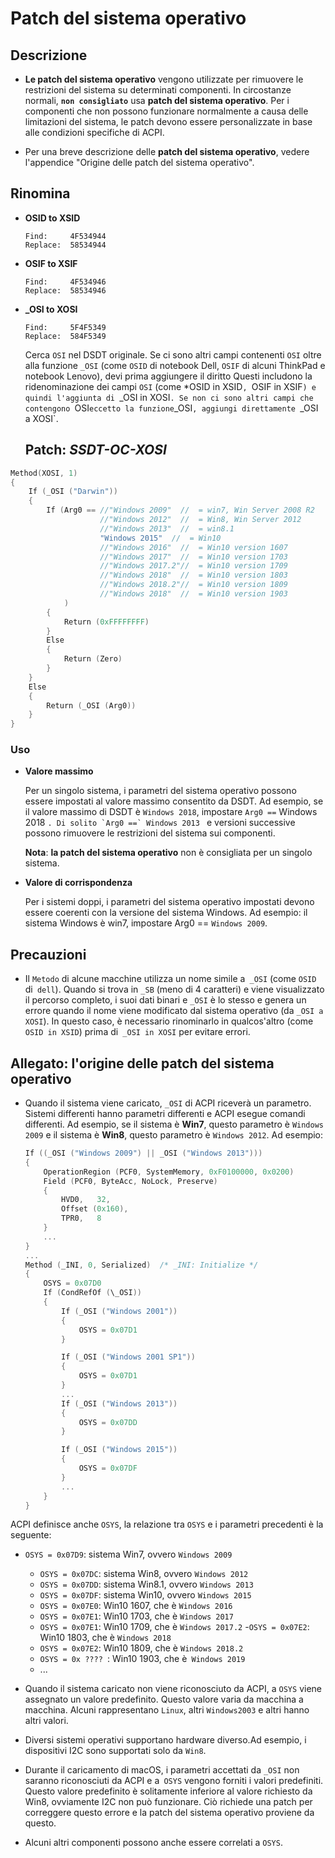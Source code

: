 # Patch del sistema operativo

## Descrizione

- **Le patch del sistema operativo** vengono utilizzate per rimuovere le restrizioni del sistema su determinati componenti. In circostanze normali, **`non consigliato`** usa **patch del sistema operativo**. Per i componenti che non possono funzionare normalmente a causa delle limitazioni del sistema, le patch devono essere personalizzate in base alle condizioni specifiche di ACPI.

- Per una breve descrizione delle **patch del sistema operativo**, vedere l'appendice "Origine delle patch del sistema operativo".

## Rinomina

- **OSID to XSID**

  ```text
  Find:     4F534944
  Replace:  58534944
  ```

- **OSIF to XSIF**

  ```text
  Find:     4F534946
  Replace:  58534946
  ```

- **_OSI to XOSI**

  ```text
  Find:     5F4F5349
  Replace:  584F5349
  ```
  Cerca `OSI` nel DSDT originale. Se ci sono altri campi contenenti `OSI` oltre alla funzione `_OSI` (come `OSID` di notebook Dell, `OSIF` di alcuni ThinkPad e notebook Lenovo), devi prima aggiungere il diritto Questi includono la ridenominazione dei campi `OSI` (come *OSID in XSID`, `OSIF in XSIF`) e quindi l'aggiunta di `_OSI in XOSI`.
     Se non ci sono altri campi che contengono `OSI` eccetto la funzione `_OSI`, aggiungi direttamente `_OSI a XOSI`.

  ## Patch: ***SSDT-OC-XOSI***

```Swift
Method(XOSI, 1)
{
    If (_OSI ("Darwin"))
    {
        If (Arg0 == //"Windows 2009"  //  = win7, Win Server 2008 R2
                    //"Windows 2012"  //  = Win8, Win Server 2012
                    //"Windows 2013"  //  = win8.1
                    "Windows 2015"  //  = Win10
                    //"Windows 2016"  //  = Win10 version 1607
                    //"Windows 2017"  //  = Win10 version 1703
                    //"Windows 2017.2"//  = Win10 version 1709
                    //"Windows 2018"  //  = Win10 version 1803
                    //"Windows 2018.2"//  = Win10 version 1809
                    //"Windows 2018"  //  = Win10 version 1903
            )
        {
            Return (0xFFFFFFFF)
        }
        Else
        {
            Return (Zero)
        }
    }
    Else
    {
        Return (_OSI (Arg0))
    }
}
```

### Uso

- **Valore massimo**

  Per un singolo sistema, i parametri del sistema operativo possono essere impostati al valore massimo consentito da DSDT. Ad esempio, se il valore massimo di DSDT è `Windows 2018`, impostare `Arg0 ==` Windows 2018 ``. Di solito `Arg0 ==` Windows 2013 `` e versioni successive possono rimuovere le restrizioni del sistema sui componenti.

  **Nota**: **la patch del sistema operativo** non è consigliata per un singolo sistema.

- **Valore di corrispondenza**

  Per i sistemi doppi, i parametri del sistema operativo impostati devono essere coerenti con la versione del sistema Windows. Ad esempio: il sistema Windows è win7, impostare Arg0 == `Windows 2009`.

## Precauzioni

  - Il `Metodo` di alcune macchine utilizza un nome simile a` _OSI` (come `OSID` di` dell`). Quando si trova in `_SB` (meno di 4 caratteri) e viene visualizzato il percorso completo, i suoi dati binari e `_OSI` è lo stesso e genera un errore quando il nome viene modificato dal sistema operativo (da `_OSI a XOSI`). In questo caso, è necessario rinominarlo in qualcos'altro (come `OSID in XSID`) prima di` _OSI in XOSI` per evitare errori.

## Allegato: l'origine delle patch del sistema operativo

- Quando il sistema viene caricato, `_OSI` di ACPI riceverà un parametro. Sistemi differenti hanno parametri differenti e ACPI esegue comandi differenti. Ad esempio, se il sistema è **Win7**, questo parametro è `Windows 2009` e il sistema è **Win8**, questo parametro è `Windows 2012`. Ad esempio:

  ```Swift
  If ((_OSI ("Windows 2009") || _OSI ("Windows 2013")))
  {
      OperationRegion (PCF0, SystemMemory, 0xF0100000, 0x0200)
      Field (PCF0, ByteAcc, NoLock, Preserve)
      {
          HVD0,   32,
          Offset (0x160),
          TPR0,   8
      }
      ...
  }
  ...
  Method (_INI, 0, Serialized)  /* _INI: Initialize */
  {
      OSYS = 0x07D0
      If (CondRefOf (\_OSI))
      {
          If (_OSI ("Windows 2001"))
          {
              OSYS = 0x07D1
          }

          If (_OSI ("Windows 2001 SP1"))
          {
              OSYS = 0x07D1
          }
          ...
          If (_OSI ("Windows 2013"))
          {
              OSYS = 0x07DD
          }

          If (_OSI ("Windows 2015"))
          {
              OSYS = 0x07DF
          }
          ...
      }
  }
  ```

ACPI definisce anche `OSYS`, la relazione tra `OSYS` e i parametri precedenti è la seguente:

- `OSYS = 0x07D9`: sistema Win7, ovvero `Windows 2009`
   - `OSYS = 0x07DC`: sistema Win8, ovvero `Windows 2012`
   - `OSYS = 0x07DD`: sistema Win8.1, ovvero `Windows 2013`
   - `OSYS = 0x07DF`: sistema Win10, ovvero `Windows 2015`
   - `OSYS = 0x07E0`: Win10 1607, che è `Windows 2016`
   - `OSYS = 0x07E1`: Win10 1703, che è `Windows 2017`
   - `OSYS = 0x07E1`: Win10 1709, che è `Windows 2017.2`
   -`OSYS = 0x07E2`: Win10 1803, che è `Windows 2018`
   - `OSYS = 0x07E2`: Win10 1809, che è `Windows 2018.2`
   - `OSYS = 0x ???? `: Win10 1903, che è` Windows 2019`
  -  ...

- Quando il sistema caricato non viene riconosciuto da ACPI, a `OSYS` viene assegnato un valore predefinito. Questo valore varia da macchina a macchina. Alcuni rappresentano `Linux`, altri `Windows2003` e altri hanno altri valori.

- Diversi sistemi operativi supportano hardware diverso.Ad esempio, i dispositivi I2C sono supportati solo da `Win8`.

- Durante il caricamento di macOS, i parametri accettati da `_OSI` non saranno riconosciuti da ACPI e a` OSYS` vengono forniti i valori predefiniti. Questo valore predefinito è solitamente inferiore al valore richiesto da Win8, ovviamente I2C non può funzionare. Ciò richiede una patch per correggere questo errore e la patch del sistema operativo proviene da questo.

- Alcuni altri componenti possono anche essere correlati a `OSYS`.
